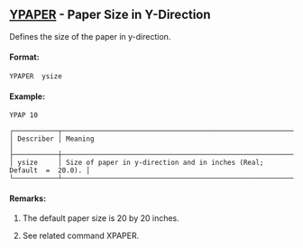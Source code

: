 ## [YPAPER](https://help.hexagonmi.com/bundle/MSC_Nastran_2022.4/page/Nastran_Combined_Book/qrg/casecontrol4c/TOC.YPAPER.xhtml) - Paper Size in Y-Direction

Defines the size of the paper in y-direction.

#### Format:

```nastran
YPAPER  ysize
```

#### Example:

```nastran
YPAP 10
```

```text
┌───────────┬──────────────────────────────────────────────────────────────────────┐
│ Describer │ Meaning                                                              │
├───────────┼──────────────────────────────────────────────────────────────────────┤
│ ysize     │ Size of paper in y-direction and in inches (Real; Default  =  20.0). │
└───────────┴──────────────────────────────────────────────────────────────────────┘
```
#### Remarks:

1. The default paper size is 20 by 20 inches.

2. See related command XPAPER.

